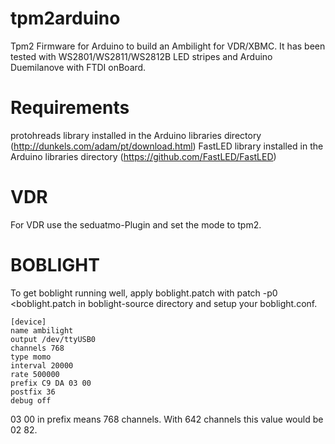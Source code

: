 tpm2arduino
===========

Tpm2 Firmware for Arduino to build an Ambilight for VDR/XBMC. It has been tested with WS2801/WS2811/WS2812B LED stripes 
and Arduino Duemilanove with FTDI onBoard.

Requirements
============

protohreads library installed in the Arduino libraries directory (http://dunkels.com/adam/pt/download.html)
FastLED library installed in the Arduino libraries directory (https://github.com/FastLED/FastLED)

VDR
===

For VDR use the seduatmo-Plugin and set the mode to tpm2.

BOBLIGHT
========

To get boblight running well, apply boblight.patch with patch -p0 <boblight.patch in boblight-source directory and setup your boblight.conf.

```
[device]
name ambilight
output /dev/ttyUSB0
channels 768
type momo
interval 20000
rate 500000
prefix C9 DA 03 00
postfix 36
debug off
```

03 00 in prefix means 768 channels. With 642 channels this value would be 02 82.